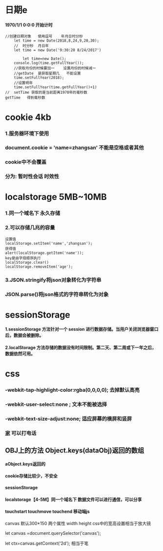 #                         日期e

#### 1970/1/1   0:0:0   开始计时

```
//创建日期对象   使用逗号    年月日时分秒
	let time = new Date(2018,8,24,9,20,30);
	//  时分秒  月日年
	let time = new Date('9:30:20 8/24/2017')
	
		let time=new Date();
	console.log(time.getFullYear());
	//获取月份的时候要加一    设置月份的时候减一
	//getDate  是获取星期几   不能设置
	time.setFullYear(2018);
	//设置明年
	time.setFullYear(time.getFullYear()+1)
//	setTime 获取的是当前距离1970年的毫秒数
getTime   得到毫秒数
```

#                cookie   4kb

### 1.服务器环境下使用

### document.cookie = 'name=zhangsan'  不能是空格或者其他

### cookie中不会覆盖

### 分为:  暂时性会话          时效性

#            localstorage     5MB~10MB

### 1.同一个域名下    永久存储

### 2.可以存储几兆的容量

```
设置值
localStorage.setItem('name','zhangsan');
获得值
alert(localStorage.getItem('name'));
key是由字母顺序执行
localStorage.clear()
localStorage.removeItem('age');
```

### 3.JSON.stringify将json对象转化为字符串

###    JSON.parse()将json格式的字符串转化为对象

#                sessionStorage

#### 1.sessionStorage 方法针对一个 session 进行数据存储。当用户关闭浏览器窗口后，数据会被删除。

#### 2.localStorage 方法存储的数据没有时间限制。第二天、第二周或下一年之后，数据依然可用。



#                        css

### -webkit-tap-highlight-color:rgba(0,0,0,0);   去掉默认高亮

### -webkit-user-select:none  ;     文本不能被选择

### -webkit-text-size-adjust:none;   适应屏幕的横屏和竖屏

### <a href='tel:1873240940'>家</a>   可以打电话

## OBJ上的方法   Object.keys(dataObj)返回的数组

#### aObject.keys返回的





#### cookie存储比较少，不安全

#### sessionStorage

#### localstorage【4-5M】同一个域名下  数据文件可以进行通信，可以分享



#### touchstart    touchmove    touchend         移动端js







canvas 默认300*150     两个属性  width    height     css中的宽高设置相当于放大镜

let  canvas  =document.querySelector('canvas');

let ctx=canvas.getContext('2d');   相当于笔







